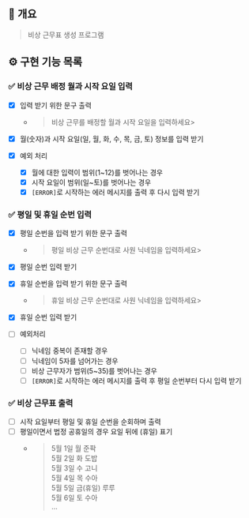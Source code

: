 ## 📝 개요
> 비상 근무표 생성 프로그램

## ⚙️ 구현 기능 목록

### ✅ 비상 근무 배정 월과 시작 요일 입력

- [x] 입력 받기 위한 문구 출력
  - >  비상 근무를 배정할 월과 시작 요일을 입력하세요>

- [x] 월(숫자)과 시작 요일(일, 월, 화, 수, 목, 금, 토) 정보를 입력 받기
- [x] 예외 처리
  - [x] 월에 대한 입력이 범위(1~12)를 벗어나는 경우
  - [x] 시작 요일이 범위(일~토)를 벗어나는 경우
  - [x] `[ERROR]`로 시작하는 에러 메시지를 출력 후 다시 입력 받기

### ✅ 평일 및 휴일 순번 입력

- [x] 평일 순번을 입력 받기 위한 문구 출력
  - > 평일 비상 근무 순번대로 사원 닉네임을 입력하세요>
- [x] 평일 순번 입력 받기

- [x] 휴일 순번을 입력 받기 위한 문구 출력
  - > 휴일 비상 근무 순번대로 사원 닉네임을 입력하세요>
- [x] 휴일 순번 입력 받기

- [ ] 예외처리
  - [ ] 닉네임 중복이 존재할 경우
  - [ ] 닉네임이 5자를 넘어가는 경우
  - [ ] 비상 근무자가 범위(5~35)를 벗어나는 경우
  - [ ] `[ERROR]`로 시작하는 에러 메시지를 출력 후 평일 순번부터 다시 입력 받기

### ✅ 비상 근무표 출력

- [ ] 시작 요일부터 평일 및 휴일 순번을 순회하며 출력
- [ ] 평일이면서 법정 공휴일의 경우 요일 뒤에 (휴일) 표기
  - > 5월 1일 월 준팍<br>
    5월 2일 화 도밥<br>
    5월 3일 수 고니<br>
    5월 4일 목 수아<br>
    5월 5일 금(휴일) 루루<br>
    5월 6일 토 수아<br>
    ...